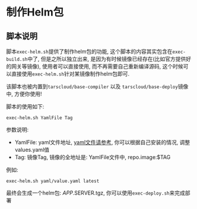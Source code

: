 

# 制作Helm包

## 脚本说明 

脚本```exec-helm.sh```提供了制作helm包的功能, 这个脚本的内容其实包含在```exec-build.sh```中了, 但是之所以独立出来, 是因为有时候镜像已经存在(比如官方提供好的网关等镜像), 使用者可以直接使用, 而不再需要自己重新编译源码, 这个时候可以直接使用```exec-helm.sh```针对某镜像制作helm包即可.

该脚本也被内置到```tarscloud/base-compiler``` 以及 ```tarscloud/base-deploy```镜像中, 方便你使用!

脚本的使用如下:
```
exec-helm.sh YamlFile Tag 
```

参数说明:
- YamlFile: yaml文件地址, [yaml文件请参考](./helm.md), 你可以根据自己安装的情况, 调整values.yaml值
- Tag: 镜像Tag, 镜像的全地址是: YamlFile文件中, repo.image:$TAG

例如:
```
exec-helm.sh yaml/value.yaml latest
```

最终会生成一个helm包: $APP.$SERVER.tgz, 你可以使用```exec-deploy.sh```来完成部署